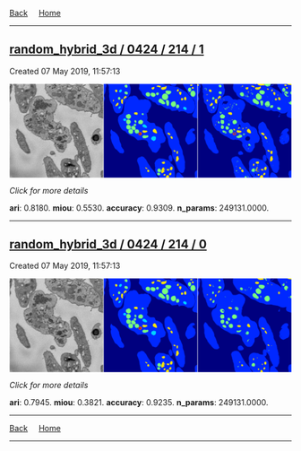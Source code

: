 
[Back](..)&nbsp;&nbsp;&nbsp;&nbsp;&nbsp;[Home](https://leapmanlab.github.io/snapshots)

---

<div class="summary"><a href="1"><h2>random_hybrid_3d / 0424 / 214 / 1</h2></a><p>Created 07 May 2019, 11:57:13
</p><a href="1"><img src="1/media/summary.png" align="center"></a><p>
<i>Click for more details</i>
</p></div>

**ari**: 0.8180. **miou**: 0.5530. **accuracy**: 0.9309. **n_params**: 249131.0000. 

---

<div class="summary"><a href="0"><h2>random_hybrid_3d / 0424 / 214 / 0</h2></a><p>Created 07 May 2019, 11:57:13
</p><a href="0"><img src="0/media/summary.png" align="center"></a><p>
<i>Click for more details</i>
</p></div>

**ari**: 0.7945. **miou**: 0.3821. **accuracy**: 0.9235. **n_params**: 249131.0000. 

---

[Back](..)&nbsp;&nbsp;&nbsp;&nbsp;&nbsp;[Home](https://leapmanlab.github.io/snapshots)

---